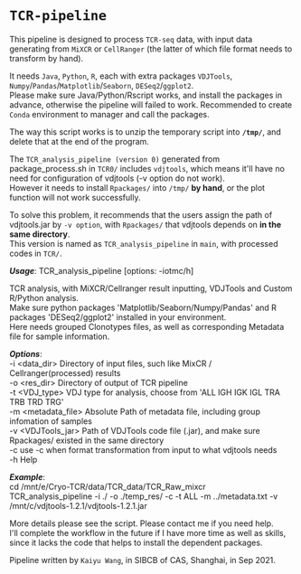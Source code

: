 # `TCR-pipeline`
This pipeline is designed to process `TCR-seq` data, with input data generating from `MiXCR` or `CellRanger` (the latter of which file format needs to transform by hand).

It needs `Java`, `Python`, `R`, each with extra packages `VDJTools`, `Numpy`/`Pandas`/`Matplotlib`/`Seaborn`, `DESeq2`/`ggplot2`.   
Please make sure Java/Python/Rscript works, and install the packages in advance, otherwise the pipeline will failed to work. Recommended to create `Conda` environment to manager and call the packages.

The way this script works is to unzip the temporary script into __`/tmp/`__, and delete that at the end of the program.  

The `TCR_analysis_pipeline (version 0)` generated from package_process.sh in `TCR0/` includes `vdjtools`, which means it'll have no need for configuration of vdjtools (-v option do not work).  
However it needs to install `Rpackages/` into `/tmp/` __by hand__, or the plot function will not work successfully.  

To solve this problem, it recommends that the users assign the path of vdjtools.jar by `-v option`, with `Rpackages/` that vdjtools depends on __in the same directory__.   
This version is named as `TCR_analysis_pipeline` in `main`, with processed codes in `TCR/`.   

___Usage___:
 TCR_analysis_pipeline [options: -iotmc/h]  

 TCR analysis, with MiXCR/Cellranger result inputting, VDJTools and Custom R/Python analysis.  
 Make sure python packages 'Matplotlib/Seaborn/Numpy/Pandas' and R packages 'DESeq2/ggplot2' installed in your environment.  
 Here needs grouped Clonotypes files, as well as corresponding Metadata file for sample information.  

___Options___:  
 -i <data_dir>                 Directory of input files, such like MixCR / Cellranger(processed) results   
 -o <res_dir>                  Directory of output of TCR pipeline  
 -t <VDJ_type>                 VDJ type for analysis, choose from 'ALL IGH IGK IGL TRA TRB TRD TRG'  
 -m <metadata_file>            Absolute Path of metadata file, including group infomation of samples  
 -v <VDJTools_jar>             Path of VDJTools code file (.jar), and make sure Rpackages/ existed in the same directory  
 -c                            use -c when format transformation from input to what vdjtools needs  
 -h                            Help  

___Example___:  
 cd /mnt/e/Cryo-TCR/data/TCR_data/TCR_Raw_mixcr  
 TCR_analysis_pipeline -i ./ -o ./temp_res/ -c -t ALL -m ../metadata.txt -v /mnt/c/vdjtools-1.2.1/vdjtools-1.2.1.jar  

More details please see the script. Please contact me if you need help.   
I'll complete the workflow in the future if I have more time as well as skills, since it lacks the code that helps to install the dependent packages.

Pipeline written by `Kaiyu Wang`, in SIBCB of CAS, Shanghai, in Sep 2021.
